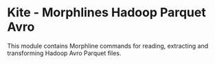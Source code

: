 # Kite - Morphlines Hadoop Parquet Avro

This module contains Morphline commands for reading, extracting and transforming Hadoop Avro Parquet files.